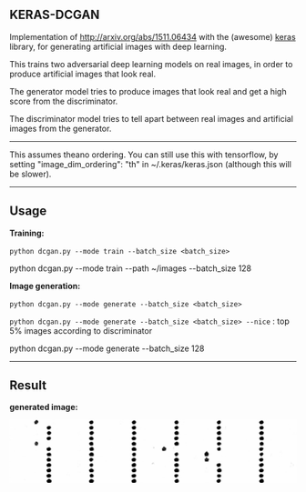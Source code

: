 ## KERAS-DCGAN ##

Implementation of http://arxiv.org/abs/1511.06434 with the (awesome) [keras](https://github.com/fchollet/keras) library, for generating artificial images with deep learning.



This trains two adversarial deep learning models on real images, in order to produce artificial images that look real.



The generator model tries to produce images that look real and get a high score from the discriminator.



The discriminator model tries to tell apart between real images and artificial images from the generator.


---

This assumes theano ordering.
You can still use this with tensorflow, by setting "image_dim_ordering": "th" in ~/.keras/keras.json (although this will be slower).

---

## Usage


**Training:**

 `python dcgan.py --mode train --batch_size <batch_size>`



  python dcgan.py --mode train --path ~/images --batch_size 128



**Image generation:**

`python dcgan.py --mode generate --batch_size <batch_size>`



`python dcgan.py --mode generate --batch_size <batch_size> --nice` : top 5% images according to discriminator



python dcgan.py --mode generate --batch_size 128


---


## Result



**generated image:** 


![generated_image.png](./assets/stacked_generated_image.png)





